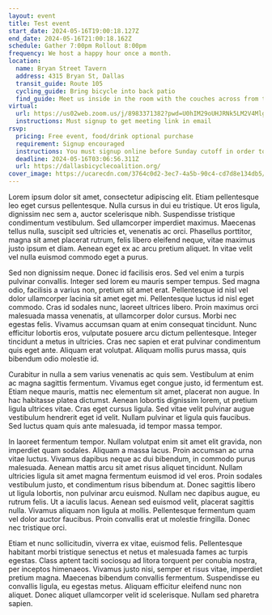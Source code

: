 ```yaml
---
layout: event
title: Test event
start_date: 2024-05-16T19:00:18.127Z
end_date: 2024-05-16T21:00:18.162Z
schedule: Gather 7:00pm Rollout 8:00pm
frequency: We host a happy hour once a month.
location:
  name: Bryan Street Tavern
  address: 4315 Bryan St, Dallas
  transit_guide: Route 105
  cycling_guide: Bring bicycle into back patio
  find_guide: Meet us inside in the room with the couches across from the bar 
virtual:
  url: https://us02web.zoom.us/j/8983371382?pwd=U0hIM29oUHJRNk5LM2V4Mlg5N3BSUT09
  instructions: Must signup to get meeting link in email
rsvp:
  pricing: Free event, food/drink optional purchase
  requirement: Signup encouraged
  instructions: You must signup online before Sunday cutoff in order to speak virtually in meeting.  
  deadline: 2024-05-16T03:06:56.311Z
  url: https://dallasbicyclecoalition.org/
cover_image: https://ucarecdn.com/3764c0d2-3ec7-4a5b-90c4-cd7d8e134db5/-/crop/1920x1081/0,210/-/resize/1600x900/
---
```

Lorem ipsum dolor sit amet, consectetur adipiscing elit. Etiam pellentesque leo eget cursus pellentesque. Nulla cursus in dui eu tristique. Ut eros ligula, dignissim nec sem a, auctor scelerisque nibh. Suspendisse tristique condimentum vestibulum. Sed ullamcorper imperdiet maximus. Maecenas tellus nulla, suscipit sed ultricies et, venenatis ac orci. Phasellus porttitor, magna sit amet placerat rutrum, felis libero eleifend neque, vitae maximus justo ipsum et diam. Aenean eget ex ac arcu pretium aliquet. In vitae velit vel nulla euismod commodo eget a purus.

Sed non dignissim neque. Donec id facilisis eros. Sed vel enim a turpis pulvinar convallis. Integer sed lorem eu mauris semper tempus. Sed magna odio, facilisis a varius non, pretium sit amet erat. Pellentesque id nisl vel dolor ullamcorper lacinia sit amet eget mi. Pellentesque luctus id nisl eget commodo. Cras id sodales nunc, laoreet ultrices libero. Proin maximus orci malesuada massa venenatis, at ullamcorper dolor cursus. Morbi nec egestas felis. Vivamus accumsan quam at enim consequat tincidunt. Nunc efficitur lobortis eros, vulputate posuere arcu dictum pellentesque. Integer tincidunt a metus in ultricies. Cras nec sapien et erat pulvinar condimentum quis eget ante. Aliquam erat volutpat. Aliquam mollis purus massa, quis bibendum odio molestie id.

Curabitur in nulla a sem varius venenatis ac quis sem. Vestibulum at enim ac magna sagittis fermentum. Vivamus eget congue justo, id fermentum est. Etiam neque mauris, mattis nec elementum sit amet, placerat non augue. In hac habitasse platea dictumst. Aenean lobortis dignissim lorem, ut pretium ligula ultrices vitae. Cras eget cursus ligula. Sed vitae velit pulvinar augue vestibulum hendrerit eget id velit. Nullam pulvinar et ligula quis faucibus. Sed luctus quam quis ante malesuada, id tempor massa tempor.

In laoreet fermentum tempor. Nullam volutpat enim sit amet elit gravida, non imperdiet quam sodales. Aliquam a massa lacus. Proin accumsan ac urna vitae luctus. Vivamus dapibus neque ac dui bibendum, in commodo purus malesuada. Aenean mattis arcu sit amet risus aliquet tincidunt. Nullam ultricies ligula sit amet magna fermentum euismod id vel eros. Proin sodales vestibulum justo, et condimentum risus bibendum at. Donec sagittis libero ut ligula lobortis, non pulvinar arcu euismod. Nullam nec dapibus augue, eu rutrum felis. Ut a iaculis lacus. Aenean sed euismod velit, placerat sagittis nulla. Vivamus aliquam non ligula at mollis. Pellentesque fermentum quam vel dolor auctor faucibus. Proin convallis erat ut molestie fringilla. Donec nec tristique orci.

Etiam et nunc sollicitudin, viverra ex vitae, euismod felis. Pellentesque habitant morbi tristique senectus et netus et malesuada fames ac turpis egestas. Class aptent taciti sociosqu ad litora torquent per conubia nostra, per inceptos himenaeos. Vivamus justo nisi, semper et risus vitae, imperdiet pretium magna. Maecenas bibendum convallis fermentum. Suspendisse eu convallis ligula, eu egestas metus. Aliquam efficitur eleifend nunc non aliquet. Donec aliquet ullamcorper velit id scelerisque. Nullam sed pharetra sapien.